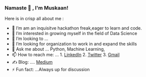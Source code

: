 ### Namaste :pray: , I'm Muskaan!



Here is in crisp all about me :

- 🔭 I’m am an inquisitve hackathon freak,eager to learn and code. 
- 🌱 I’m interested in growing myself in the field of Data Science
- 👯 I’m looking to  ...
- 🤔 I’m looking for organization to work in and expand the skills
- 💬 Ask me about ... Python, Machine Learning, 
- 📫 How to reach me: ...  1. [LinkedIn](https://www.linkedin.com/in/muskaanjain246/) 
                            2. [Twitter](https://twitter.com/j_Muskaan_)
                            3. [Gmail](muskaanjain246@gmail.com)
- ✍️ Blog: .... [Medium](https://medium.com/@muskaanjain246_67321/challenges-faced-by-networks-during-pandemic-covid-19-142acfc9e4f0)
- ⚡ Fun fact: ...Always up for discussion
